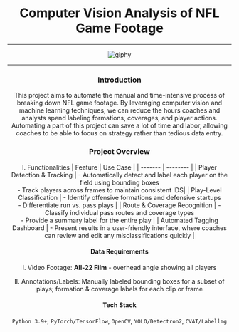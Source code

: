 <div align="center">
  
# Computer Vision Analysis of NFL Game Footage
***
![giphy](https://github.com/user-attachments/assets/6106f50a-7eba-4f9a-b369-1534a6b2abf1)
***

### Introduction
This project aims to automate the manual and time-intensive process of breaking down NFL game footage. By leveraging computer vision and machine learning techniques, we can reduce the hours coaches and analysts spend labeling formations, coverages, and player actions.
Automating a part of this project can save a lot of time and labor, allowing coaches to be able to focus on strategy rather than tedious data entry.

### Project Overview

I. Functionalities
| Feature | Use Case |
| ------- | -------- |
| Player Detection & Tracking | - Automatically detect and label each player on the field using bounding boxes <br> - Track players across frames to maintain consistent IDS|
| Play-Level Classification | - Identify offensive formations and defensive startups <br> - Differentiate run vs. pass plays |
| Route & Coverage Recognition | - Classify individual pass routes and coverage types <br> - Provide a summary label for the entire play | 
| Automated Tagging Dashboard | - Present results in a user-friendly interface, where coaches can review and edit any misclassifications quickly | 

#### Data Requirements
I. Video Footage:
**All-22 Film** - overhead angle showing all players

II. Annotations/Labels: 
Manually labeled bounding boxes for a subset of plays; formation & coverage labels for each clip or frame

#### Tech Stack
`Python 3.9+`, `PyTorch/TensorFlow`, `OpenCV`, `YOLO/Detectron2`, `CVAT/Labellmg`

</div>
